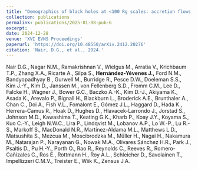 ```yaml
---
title: "Demographics of black holes at <100 Rg scales: accretion flows, jets, and shadows"
collection: publications
permalink: publications/2025-01-08-pub-6
excerpt: 
date: 2024-12-28
venue: 'XVI EVNS Proceedings'
paperurl: 'https://doi.org/10.48550/arXiv.2412.20276'
citation: 'Nair, D.G., et al., 2024.'
---
```

Nair D.G., Nagar N.M., Ramakrishnan V., Wielgus M., Arratia V., Krichbaum T.P., Zhang X.A., Ricarte A., Silpa S., **Hernández-Yévenes J.,** Ford N.M., Bandyopadhyay B., Gurwell M., Burridge R., Pesce D.W., Doeleman S.S., Kim J.-Y., Kim D., Janssen M., von Fellenberg S.D., Fromm C.M., Lee D., Falcke H., Wagner J., Bower G.C., Baczko A.-K., Kim D.-J., Akiyama K., Asada K., Arevalo P., Bignall H., Blackburn L., Broderick A.E., Brunthaler A., Chan C., Doi A., Fish V.L., Fomalont E., Gómez J.L., Haggard D., Hada K., Herrera-Camus R., Hoak D., Hughes D., Hlavacek-Larrondo J., Jorstad S., Johnson M.D., Kawashima T., Keating G.K., Kharb P., Koay J.Y., Koyama S., Kuo C.-Y., Leigh N.W.C., Lira P., Lindqvist M., Lobanov A.P., Lo W.-P., Lu R.-S., Markoff S., MacDonald N.R., Martínez-Aldama M.L., Matthews L.D., Matsushita S., Mezcua M., Moscibrodzka M., Müller H., Nagai H., Nakamura M., Natarajan P., Narayanan G., Nowak M.A., Olivares Sánchez H.R., Park J., Psaltis D., Pu H.-Y., Porth O., Rao R., Reynolds C., Reeves R., Romero-Cañizales C., Ros E., Rottmann H., Roy A.L., Schleicher D., Savolainen T., Impellizzeri C.M.V., Treister E., Wiik K., Zensus J.A.